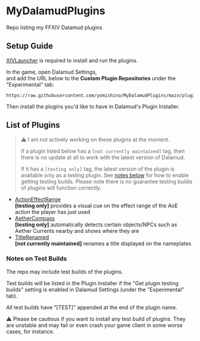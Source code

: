# MyDalamudPlugins

Repo listing my FFXIV Dalamud plugins


## Setup Guide

[XIVLauncher](https://goatcorp.github.io/) is required to install and run the plugins.

In the game, open Dalamud Settings,  
and add the URL below to the __Custom Plugin Repositories__ under the "Experimental" tab:
```
https://raw.githubusercontent.com/yomishino/MyDalamudPlugins/main/plugins.json
```

Then install the plugins you'd like to have in Dalamud's Plugin Installer.


## List of Plugins

> :warning: I am not actively working on these plugins at the moment.
> 
> If a plugin listed below has a `[not currently maintained]` tag, then there is no update at all to work with the latest version of Dalamud.
> 
> If it has a `[testing only]` tag, the latest version of the plugin is available only as a testing plugin.
> See [notes below](#notes-on-test-builds) for how to enable getting testing builds.
> Please note there is no guarantee testing builds of plugins will function correctly.

- [ActionEffectRange](https://github.com/yomishino/FFXIVActionEffectRange)  
    **[testing only]** provides a visual cue on the effect range of the AoE action the player has just used
- [AetherCompass](https://github.com/yomishino/FFXIVAetherCompass)  
    **[testing only]** automatically detects certain objects/NPCs such as Aether Currents nearby and shows where they are
- [TitleRenamed](https://github.com/yomishino/FFXIVTitleRenamed)  
    **[not currently maintained]** renames a title displayed on the nameplates


### Notes on Test Builds

The repo may include test builds of the plugins.

Test builds will be listed in the Plugin Installer 
if the "Get plugin testing builds" setting is enabled in Dalamud Settings
(under the "Experimental" tab).

All test builds have "\[TEST\]" appended at the end of the plugin name.

:warning: Please be cautious if you want to install any test build of plugins.
They are unstable and may fail or even crash your game client in some worse cases, for instance.
